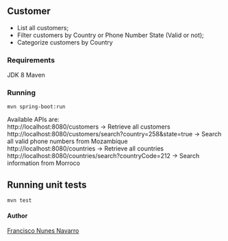 
## Customer
* List all customers;
* Filter customers by Country or Phone Number State (Valid or not);
* Categorize customers by Country

### Requirements
JDK 8
Maven

### Running

`mvn spring-boot:run`

Available APIs are:\
http://localhost:8080/customers -> Retrieve all customers\
http://localhost:8080/customers/search?country=258&state=true -> Search all valid phone numbers from Mozambique\
http://localhost:8080/countries -> Retrieve all countries\
http://localhost:8080/countries/search?countryCode=212 -> Search information from Morroco

## Running unit tests
`mvn test`

#### Author
[Francisco Nunes Navarro](https://www.linkedin.com/in/francisconunesnavarro)
